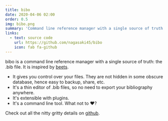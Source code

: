 ```yaml
---
title: bibo
date: 2020-04-06 02:00
order: 0.5
img: bibo.png
summary: 'Command line reference manager with a single source of truth: the .bib file. Inspired by beets.'
links:
  - text: source code
    url: https://github.com/nagasaki45/bibo
    icon: fab fa-github
---
```


bibo is a command line reference manager with a single source of truth:
the .bib file. It is inspired by [beets](https://beets.readthedocs.io/).

-   It gives you control over your files. They are not hidden in some
    obscure database, hence easy to backup, share, etc.
-   It's a thin editor of .bib files, so no need to export your
    bibliography anywhere.
-   It's extensible with plugins.
-   It's a command line tool. What not to ❤️?

Check out all the nitty gritty details on
[github](https://github.com/Nagasaki45/bibo).
